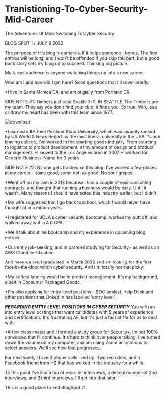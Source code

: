 # Tranistioning-To-Cyber-Security-Mid-Career
The Adventures Of Mick Switching To Cyber Security


BLOG SPOT 1 / JULY 9 2022

The purpose of this blog is catharsis. If it helps someone - bonus. The first entries will be long, and I won't be offended if you skip this part, but a good back story sets my blog up to succeed. Thinking big picture.

My target audience is anyone switching things up into a new career.




Who am I and how did I get here? Good questions that I'll cover briefly. 

 *I live in Santa Monica CA, and am origially from Portland OR.

SIDE NOTE #1: Timbers just beat Seattle 3-0. IN SEATTLE.
The Timbers are my team. They say you don't find your club, it finds you. So true. Win, lose or draw my heart has been with this team since 1977.


![download](https://user-images.githubusercontent.com/99157857/178126194-a6d65821-786e-4d53-a364-5d0178c6d765.png)



  *I earned a BA from Portland State University, which was recently ranked by US World & News Report as the most liberal university in the USA.
  *since leaving college, I've worked in the sporting goods industry. From sourcing to logistics to product development, a tiny amount of design and product management. 
  *I moved to the Los Angeles area in 2007
  *I worked for Generic-Business-Name for 3 years
  
  SIDE NOTE #2: No one gets trashed on this blog. I've worked a few places in my career - some good, some not-so-good. No sour grapes.
  
  *Went off on my own in 2013 because I had a couple of epic consulting contracts, and thought that running a business would be easy. Until it wasn't. Many reasons I should have exited this industry earlier, but I didn't. 
  
 *My wife suggested that I go back to school, which I would never have thought of in a million years.
 
 *I registered for UCLA's cyber security bootcamp, worked my butt off, and walked away with a 4.0 GPA.
   
  *We'll talk about the bootcamp and my experience in upcoming blog entries. 
  
  *Currently job-seeking, and in parrelell studying for Security+ as well as an AWS Cloud certification.
  
  And here we are. I graduated in March 2022 and am looking for the first foot-in-the-door within cyber security. And I'm totally not that picky:
  
   *My softest landing would be in product management. It's my background, albeit in Consumer Packaged Goods.
   
   *I'm also applying for entry level positions - SOC analyst, Help Desk and other positions that Linked In has labelled 'entry level'.
   
   ***REGARDING ENTRY LEVEL POSITIONS IN CYBER SECURITY***  You will run into entry level postings that want candidates  with 5 years of experience and certifications. It's frustrating AF, but it's just a fact of life for us to deal with. 
   
   *A few class-mates and I formed a study group for Security+. Im not 100% convinced that I'll continue. It's hard to think over people talking. I've turned down the volume on my computer, and am using Zoom annotations to select answers. We'll see how that progresses.
   
   For next week, I have 3 phone calls lined up. Two recruiters, and a Facebook friend from HS that has worked in the industry for a while. 
   
   To this point I've had a ton of recruiter interviews, a decent number of 2nd interviews, and 3 third interviews. I'll get into that later.
   
   
   This is a good place to end BlogSpot #1.  
  
